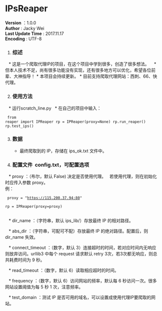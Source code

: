 # IPsReaper

__Version__ ：1.0.0  
__Author__ : Jacky Wei  
__Last Update Time__ : 2017.11.17  
__Encoding__ : UTF-8</br>


1. ### 综述
    * 这是一个爬取代理IP的项目，在这个项目中学到很多，创造了很多想法。
    * 但本人技术不足，尚有很多功能没有实现，还有很多地方可以优化，希望各位前辈、大神指导！
    * 本项目会持续更新。
    * 目前支持爬取代理网站：西刺、66、快代理。

2. ### 使用方法
    * 运行scratch_line.py  
    * 在自己的项目中输入：  
    <pre><code>
    from reaper import IPReaper
    rp = IPReaper(proxy=None)
    rp.run_reaper()
    rp.test_ips()
    </code></pre>

3. ### 数据  
    * 最终爬取到的 IP，存储在 ips_ok.txt 文件中。

4. ### 配置文件  **config.txt，可配置选项**

    * proxy ：（布尔，默认 False) 决定是否使用代理。  
                若使用代理，则在初始化时应传入参数 proxy。  
                例：  
                <pre><code>
                proxy = "https://115.200.37.94:80"  
                rp = IPReaper(proxy=proxy)  
                </code></pre>

    * dir_name ：（字符串，默认 ips_lib/）存放最终 IP 的相对路径。  
    
    * abs_dir ：（字符串，可配可不配）存放最终 IP 的绝对路径。配置后，则 dir_name 失效。  
    
    * connect_timeout ：（数字，默认 3）连接超时的时间，若对应时间内无响应则放弃访问。urllib3 中每个 request 请求默认 retry 3次，若3次都无响应，则总共耗费时间为 9 秒。  
    
    * read_timeout ：（数字，默认 6）读取相应超时的时间。  
    
    * frequency ：（数字，默认 6）访问网站的频率，默认每 6 秒访问一次。很多网站设置阈值为每 5 秒 1 次，注意频率。  
    
    * test_domain ：测试 IP 是否可用的域名，可以设置成使用代理IP要爬取的网站。 
